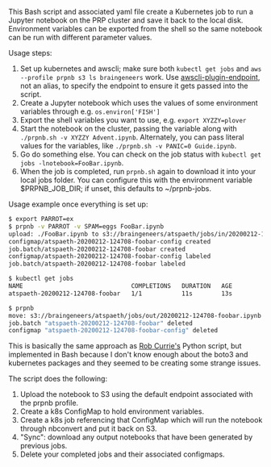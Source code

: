 This Bash script and associated yaml file create a Kubernetes job to run a Jupyter notebook on the PRP cluster and save it back to the local disk. Environment variables can be exported from the shell so the same notebook can be run with different parameter values.

Usage steps:
   1) Set up kubernetes and awscli; make sure both `kubectl get jobs` and `aws --profile prpnb s3 ls braingeneers` work. Use [awscli-plugin-endpoint](https://github.com/wbingli/awscli-plugin-endpoint), not an alias, to specify the endpoint to ensure it gets passed into the script.
   1) Create a Jupyter notebook which uses the values of some environment variables through e.g. `os.environ['FISH']`
   1) Export the shell variables you want to use, e.g. `export XYZZY=plover`
   1) Start the notebook on the cluster, passing the variable along with `./prpnb.sh -v XYZZY Advent.ipynb`. Alternately, you can pass literal values for the variables, like `./prpnb.sh -v PANIC=0 Guide.ipynb`.
   1) Go do something else. You can check on the job status with `kubectl get jobs -lnotebook=FooBar.ipynb`.
   1) When the job is completed, run `prpnb.sh` again to download it into your local jobs folder. You can configure this with the environment variable $PRPNB_JOB_DIR; if unset, this defaults to ~/prpnb-jobs. 

Usage example once everything is set up:
```bash
$ export PARROT=ex
$ prpnb -v PARROT -v SPAM=eggs FooBar.ipynb
upload: ./FooBar.ipynb to s3://braingeneers/atspaeth/jobs/in/20200212-124708-foobar.ipynb
configmap/atspaeth-20200212-124708-foobar-config created
job.batch/atspaeth-20200212-124708-foobar created
configmap/atspaeth-20200212-124708-foobar-config labeled
job.batch/atspaeth-20200212-124708-foobar labeled

$ kubectl get jobs
NAME                              COMPLETIONS   DURATION   AGE
atspaeth-20200212-124708-foobar   1/1           11s        13s

$ prpnb
move: s3://braingeneers/atspaeth/jobs/out/20200212-124708-foobar.ipynb to ./prpnb-jobs/20200212-124708-foobar.ipynb
job.batch "atspaeth-20200212-124708-foobar" deleted
configmap "atspaeth-20200212-124708-foobar-config" deleted
```

This is basically the same approach as [Rob Currie's](https://github.com/rcurrie/jupyter) Python script, but implemented in Bash because I don't know enough about the boto3 and kubernetes packages and they seemed to be creating some strange issues. 

The script does the following:
  1) Upload the notebook to S3 using the default endpoint associated with the prpnb profile.
  1) Create a k8s ConfigMap to hold environment variables.
  1) Create a k8s job referencing that ConfigMap which will run the notebook through nbconvert and put it back on S3.
  1) "Sync": download any output notebooks that have been generated by previous jobs.
  1) Delete your completed jobs and their associated configmaps.
